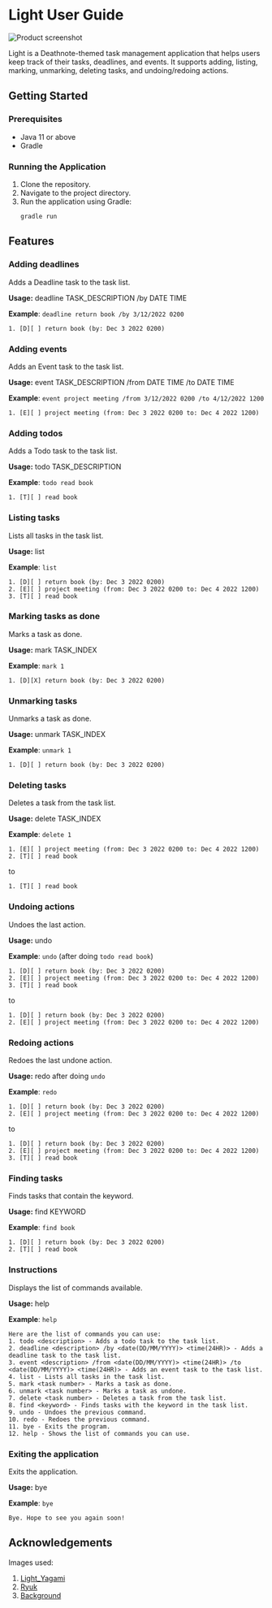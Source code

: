 # Light User Guide

![Product screenshot](Ui.png)


Light is a Deathnote-themed task management application that helps users keep track of their tasks, deadlines, and events. It supports adding, listing, marking, unmarking, deleting tasks, and undoing/redoing actions.

## Getting Started

### Prerequisites
- Java 11 or above
- Gradle

### Running the Application
1. Clone the repository.
2. Navigate to the project directory.
3. Run the application using Gradle:
   ```
   gradle run
   ```
## Features

### Adding deadlines
Adds a Deadline task to the task list.

**Usage:** deadline TASK_DESCRIPTION /by DATE TIME

**Example**: `deadline return book /by 3/12/2022 0200`

```
1. [D][ ] return book (by: Dec 3 2022 0200)
```

### Adding events
Adds an Event task to the task list.

**Usage:** event TASK_DESCRIPTION /from DATE TIME /to DATE TIME

**Example**: `event project meeting /from 3/12/2022 0200 /to 4/12/2022 1200`

```
1. [E][ ] project meeting (from: Dec 3 2022 0200 to: Dec 4 2022 1200)
```

### Adding todos
Adds a Todo task to the task list.

**Usage:** todo TASK_DESCRIPTION

**Example**: `todo read book`

```
1. [T][ ] read book
```

### Listing tasks
Lists all tasks in the task list.

**Usage:** list

**Example**: `list`

```
1. [D][ ] return book (by: Dec 3 2022 0200)
2. [E][ ] project meeting (from: Dec 3 2022 0200 to: Dec 4 2022 1200)
3. [T][ ] read book
```

### Marking tasks as done
Marks a task as done.

**Usage:** mark TASK_INDEX

**Example**: `mark 1`

```
1. [D][X] return book (by: Dec 3 2022 0200)
```

### Unmarking tasks
Unmarks a task as done.

**Usage:** unmark TASK_INDEX

**Example**: `unmark 1`

```
1. [D][ ] return book (by: Dec 3 2022 0200)
```

### Deleting tasks
Deletes a task from the task list.

**Usage:** delete TASK_INDEX

**Example**: `delete 1`

```
1. [E][ ] project meeting (from: Dec 3 2022 0200 to: Dec 4 2022 1200)
2. [T][ ] read book
```
to
```
1. [T][ ] read book
```

### Undoing actions
Undoes the last action.

**Usage:** undo

**Example**: `undo` (after doing `todo read book`)

```
1. [D][ ] return book (by: Dec 3 2022 0200)
2. [E][ ] project meeting (from: Dec 3 2022 0200 to: Dec 4 2022 1200)
3. [T][ ] read book
```
to
```
1. [D][ ] return book (by: Dec 3 2022 0200)
2. [E][ ] project meeting (from: Dec 3 2022 0200 to: Dec 4 2022 1200)
```

### Redoing actions
Redoes the last undone action.

**Usage:** redo after doing `undo`

**Example**: `redo`

```
1. [D][ ] return book (by: Dec 3 2022 0200)
2. [E][ ] project meeting (from: Dec 3 2022 0200 to: Dec 4 2022 1200)
```
to
```
1. [D][ ] return book (by: Dec 3 2022 0200)
2. [E][ ] project meeting (from: Dec 3 2022 0200 to: Dec 4 2022 1200)
3. [T][ ] read book
```

### Finding tasks
Finds tasks that contain the keyword.

**Usage:** find KEYWORD

**Example**: `find book`

```
1. [D][ ] return book (by: Dec 3 2022 0200)
2. [T][ ] read book
```

### Instructions
Displays the list of commands available.

**Usage:** help

**Example**: `help`

```
Here are the list of commands you can use:
1. todo <description> - Adds a todo task to the task list.
2. deadline <description> /by <date(DD/MM/YYYY)> <time(24HR)> - Adds a deadline task to the task list.
3. event <description> /from <date(DD/MM/YYYY)> <time(24HR)> /to <date(DD/MM/YYYY)> <time(24HR)> - Adds an event task to the task list.
4. list - Lists all tasks in the task list.
5. mark <task number> - Marks a task as done.
6. unmark <task number> - Marks a task as undone.
7. delete <task number> - Deletes a task from the task list.
8. find <keyword> - Finds tasks with the keyword in the task list.
9. undo - Undoes the previous command.
10. redo - Redoes the previous command.
11. bye - Exits the program.
12. help - Shows the list of commands you can use.
```

### Exiting the application
Exits the application.

**Usage:** bye

**Example**: `bye`

```
Bye. Hope to see you again soon!
```

## Acknowledgements
Images used:
1. [Light_Yagami](https://en.wikipedia.org/wiki/File:Light_from_Death_Note.jpg)
2. [Ryuk](https://static.wikia.nocookie.net/all-worlds-alliance/images/b/b1/D87d814ca13eaa34c11af49e09dd6a28--death-note-cosplay-shinigami.png/revision/latest?cb=20190130121440)
3. [Background](https://www.freepik.com/free-photo/white-crinkled-paper-texture-background_13461872.htm#query=paper%20texture&position=2&from_view=keyword&track=ais_hybrid&uuid=3b33941a-3d2c-4820-b104-1c36398c3d09)